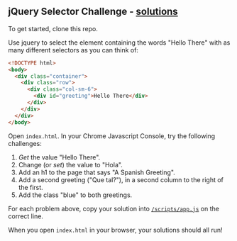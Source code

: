 ## jQuery Selector Challenge - [solutions](solutions.md)

To get started, clone this repo.

Use jquery to select the element containing the words "Hello There" with as many different selectors as you can think of:

``` html
<!DOCTYPE html>
<body>
  <div class="container">
    <div class="row">
      <div class="col-sm-6">
        <div id="greeting">Hello There</div>
      </div>
    </div>
  </div>
</body>
```
Open `index.html`. In your Chrome Javascript Console, try the following challenges:

1. *Get* the value "Hello There".
2. Change (or *set*) the value to "Hola".
3. Add an h1 to the page that says "A Spanish Greeting".
4. Add a second greeting ("Que tal?"), in a second column to the right of the first.
5. Add the class "blue" to both greetings.


For each problem above, copy your solution into [`/scripts/app.js`](/scripts/app.js) on the correct line.

When you open `index.html` in your browser, your solutions should all run!
